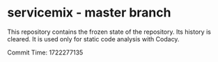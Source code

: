 # servicemix - master branch

This repository contains the frozen state of the repository.
Its history is cleared. It is used only for static code
analysis with Codacy.

Commit Time: 1722277135